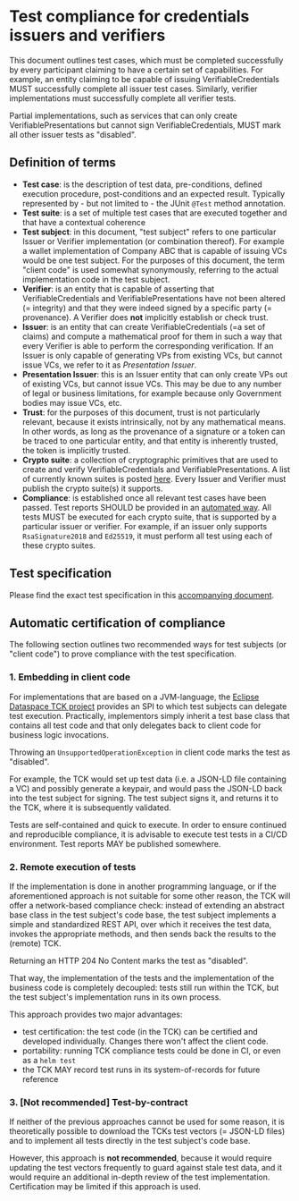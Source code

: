 # Test compliance for credentials issuers and verifiers

This document outlines test cases, which must be completed successfully by every participant claiming to have a certain set of capabilities. For example, an entity claiming to be capable of issuing VerifiableCredentials MUST successfully complete all issuer test cases. Similarly, verifier implementations must successfully complete all verifier tests.

Partial implementations, such as services that can only create VerifiablePresentations but cannot sign VerifiableCredentials, MUST mark all other issuer tests as "disabled".

## Definition of terms

- **Test case**: is the description of test data, pre-conditions, defined execution procedure, post-conditions and an expected result. Typically represented by - but not limited to - the JUnit `@Test` method annotation.
- **Test suite**: is a set of multiple test cases that are executed together and that have a contextual coherence
- **Test subject**: in this document, "test subject" refers to one particular Issuer or Verifier implementation (or combination thereof). For example a wallet implementation of Company ABC that is capable of issuing VCs would be one test subject. For the purposes of this document, the term "client code" is used somewhat synonymously, referring to the actual implementation code in the test subject.
- **Verifier**: is an entity that is capable of asserting that VerifiableCredentials and VerifiablePresentations have not been altered (= integrity) and that they were indeed signed by a specific party (= provenance). A Verifier does **not** implicitly establish or check trust.
- **Issuer**: is an entity that can create VerifiableCredentials (=a set of claims) and compute a mathematical proof for them in such a way that every Verifier is able to perform the corresponding verification. If an Issuer is only capable of generating VPs from existing VCs, but cannot issue VCs, we refer to it as _Presentation Issuer_.
- **Presentation Issuer**: this is an Issuer entity that can only create VPs out of existing VCs, but cannot issue VCs. This may be due to any number of legal or business limitations, for example because only Government bodies may issue VCs, etc.
- **Trust**: for the purposes of this document, trust is not particularly relevant, because it exists intrinsically, not by any mathematical means. In other words, as long as the provenance of a signature or a token can be traced to one particular entity, and that entity is inherently trusted, the token is implicitly trusted. 
- **Crypto suite**: a collection of cryptographic primitives that are used to create and verify VerifiableCredentials and VerifiablePresentations. A list of currently known suites is posted [here](https://w3c-ccg.github.io/ld-cryptosuite-registry/). Every Issuer and Verifier must publish the crypto suite(s) it supports.
- **Compliance**: is established once all relevant test cases have been passed. Test reports SHOULD be provided in an [automated way](#automatic-certificate-of-compliance). All tests MUST be executed for each crypto suite, that is supported by a particular issuer or verifier. For example, if an issuer only supports `RsaSignature2018` and `Ed25519`, it must perform all test using each of these crypto suites.


## Test specification


Please find the exact test specification in this [accompanying document](./test_specification.md).



## Automatic certification of compliance
The following section outlines two recommended ways for test subjects (or "client code") to prove compliance with the test specification.

### 1. Embedding in client code

For implementations that are based on a JVM-language, the [Eclipse Dataspace TCK project](https://github.com/eclipse-dataspacetck) provides an SPI to which test subjects can delegate test execution. Practically, implementors simply inherit a test base class that contains all test code and that only delegates back to client code for business logic invocations. 

Throwing an `UnsupportedOperationException` in client code marks the test as "disabled".

For example, the TCK would set up test data (i.e. a JSON-LD file containing a VC) and possibly generate a keypair, and would pass the JSON-LD back into the test subject for signing. The test subject signs it, and returns it to the TCK, where it is subsequently validated.

Tests are self-contained and quick to execute. In order to ensure continued and reproducible compliance, it is advisable to execute test tests in a CI/CD environment. Test reports MAY be published somewhere.

### 2. Remote execution of tests

If the implementation is done in another programming language, or if the aforementioned approach is not suitable for some other reason, the TCK will offer a network-based compliance check: instead of extending an abstract base class in the test subject's code base, the test subject implements a simple and standardized REST API, over which it receives the test data, invokes the appropriate methods, and then sends back the results to the (remote) TCK.

Returning an HTTP 204 No Content marks the test as "disabled".

That way, the implementation of the tests and the implementation of the business code is completely decoupled: tests still run within the TCK, but the test subject's implementation runs in its own process. 

This approach provides two major advantages: 
- test certification: the test code (in the TCK) can be certified and developed individually. Changes there won't affect the client code.
- portability: running TCK compliance tests could be done in CI, or even as a `helm test`
- the TCK MAY record test runs in its system-of-records for future reference

### 3. [Not recommended] Test-by-contract

If neither of the previous approaches cannot be used for some reason, it is theoretically possible to download the TCKs test vectors (= JSON-LD files) and to implement all tests directly in the test subject's code base. 

However, this approach is **not recommended**, because it would require updating the test vectors frequently to guard against stale test data, and it would require an additional in-depth review of the test implementation. Certification may be limited if this approach is used.
